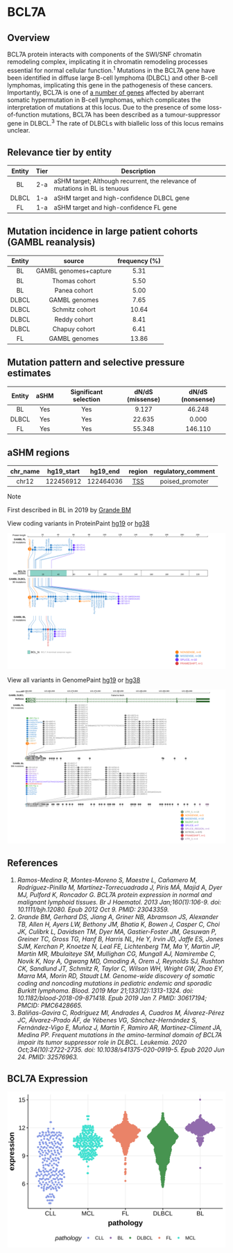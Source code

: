 # BCL7A
## Overview

BCL7A protein interacts with components of the SWI/SNF chromatin remodeling complex, implicating it in chromatin remodeling processes essential for normal cellular function.<sup>1</sup> Mutations in the BCL7A gene have been identified in diffuse large B-cell lymphoma (DLBCL) and other B-cell lymphomas, implicating this gene in the pathogenesis of these cancers. Importantly, BCL7A is one of [a number of genes](https://github.com/morinlab/LLMPP/wiki/ashm) affected by aberrant somatic hypermutation in B-cell lymphomas, which complicates the interpretation of mutations at this locus. Due to the presence of some loss-of-function mutations, BCL7A has been described as a tumour-suppressor gene in DLBCL.<sup>3</sup> The rate of DLBCLs with biallelic loss of this locus remains unclear. 

## Relevance tier by entity

|Entity|Tier|Description                           |
|:------:|:----:|--------------------------------------|
|BL    |2-a | aSHM target; Although recurrent, the relevance of mutations in BL is tenuous |
|DLBCL |1-a | aSHM target and high-confidence DLBCL gene            |
|FL    |1-a | aSHM target and high-confidence FL gene               |

## Mutation incidence in large patient cohorts (GAMBL reanalysis)

|Entity|source               |frequency (%)|
|:------:|:---------------------:|:-------------:|
|BL    |GAMBL genomes+capture| 5.31        |
|BL    |Thomas cohort        | 5.50        |
|BL    |Panea cohort         | 5.00        |
|DLBCL |GAMBL genomes        | 7.65        |
|DLBCL |Schmitz cohort       |10.64        |
|DLBCL |Reddy cohort         | 8.41        |
|DLBCL |Chapuy cohort        | 6.41        |
|FL    |GAMBL genomes        |13.86        |

## Mutation pattern and selective pressure estimates

|Entity|aSHM|Significant selection|dN/dS (missense)|dN/dS (nonsense)|
|:------:|:----:|:---------------------:|:----------------:|:----------------:|
|BL    |Yes |Yes                  | 9.127          | 46.248         |
|DLBCL |Yes |Yes                  |22.635          |  0.000         |
|FL    |Yes |Yes                  |55.348          |146.110         |

## aSHM regions

|chr_name|hg19_start|hg19_end |region                                                                                      |regulatory_comment|
|:--------:|:----------:|:---------:|:--------------------------------------------------------------------------------------------:|:------------------:|
|chr12   |122456912 |122464036|[TSS](https://genome.ucsc.edu/s/rdmorin/GAMBL%20hg19?position=chr12%3A122456912%2D122464036)|poised_promoter   |

> [!NOTE]
> First described in BL in 2019 by [Grande BM](https://pubmed.ncbi.nlm.nih.gov/30617194)


View coding variants in ProteinPaint [hg19](https://morinlab.github.io/LLMPP/GAMBL/BCL7A_protein.html)  or [hg38](https://morinlab.github.io/LLMPP/GAMBL/BCL7A_protein_hg38.html)

![image](images/proteinpaint/BCL7A_NM_020993.svg)

View all variants in GenomePaint [hg19](https://morinlab.github.io/LLMPP/GAMBL/BCL7A.html)  or [hg38](https://morinlab.github.io/LLMPP/GAMBL/BCL7A_hg38.html)

![image](images/proteinpaint/BCL7A.svg)

## References
1. *Ramos-Medina R, Montes-Moreno S, Maestre L, Cañamero M, Rodríguez-Pinilla M, Martínez-Torrecuadrada J, Piris MÁ, Majid A, Dyer MJ, Pulford K, Roncador G. BCL7A protein expression in normal and malignant lymphoid tissues. Br J Haematol. 2013 Jan;160(1):106-9. doi: 10.1111/bjh.12080. Epub 2012 Oct 9. PMID: 23043359.*
2. *Grande BM, Gerhard DS, Jiang A, Griner NB, Abramson JS, Alexander TB, Allen H, Ayers LW, Bethony JM, Bhatia K, Bowen J, Casper C, Choi JK, Culibrk L, Davidsen TM, Dyer MA, Gastier-Foster JM, Gesuwan P, Greiner TC, Gross TG, Hanf B, Harris NL, He Y, Irvin JD, Jaffe ES, Jones SJM, Kerchan P, Knoetze N, Leal FE, Lichtenberg TM, Ma Y, Martin JP, Martin MR, Mbulaiteye SM, Mullighan CG, Mungall AJ, Namirembe C, Novik K, Noy A, Ogwang MD, Omoding A, Orem J, Reynolds SJ, Rushton CK, Sandlund JT, Schmitz R, Taylor C, Wilson WH, Wright GW, Zhao EY, Marra MA, Morin RD, Staudt LM. Genome-wide discovery of somatic coding and noncoding mutations in pediatric endemic and sporadic Burkitt lymphoma. Blood. 2019 Mar 21;133(12):1313-1324. doi: 10.1182/blood-2018-09-871418. Epub 2019 Jan 7. PMID: 30617194; PMCID: PMC6428665.* 
3. *Baliñas-Gavira C, Rodríguez MI, Andrades A, Cuadros M, Álvarez-Pérez JC, Álvarez-Prado ÁF, de Yébenes VG, Sánchez-Hernández S, Fernández-Vigo E, Muñoz J, Martín F, Ramiro AR, Martínez-Climent JA, Medina PP. Frequent mutations in the amino-terminal domain of BCL7A impair its tumor suppressor role in DLBCL. Leukemia. 2020 Oct;34(10):2722-2735. doi: 10.1038/s41375-020-0919-5. Epub 2020 Jun 24. PMID: 32576963.*
## BCL7A Expression
![image](images/gene_expression/BCL7A_by_pathology.svg)
<!-- ORIGIN: krysiakRecurrentSomaticMutations2017b -->
